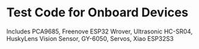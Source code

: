 # Test Code for Onboard Devices

Includes PCA9685, Freenove ESP32 Wrover, Ultrasonic HC-SR04, HuskyLens Vision Sensor, GY-6050, Servos, Xiao ESP32S3